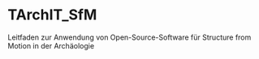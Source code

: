 # TArchIT_SfM
Leitfaden zur Anwendung von Open-Source-Software für Structure from Motion in der Archäologie
